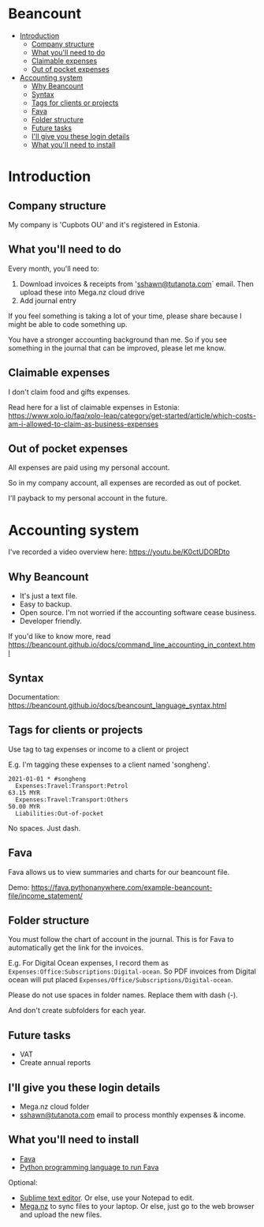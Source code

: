 # Beancount

<!-- vim-markdown-toc GFM -->

* [Introduction](#introduction)
  * [Company structure](#company-structure)
  * [What you'll need to do](#what-youll-need-to-do)
  * [Claimable expenses](#claimable-expenses)
  * [Out of pocket expenses](#out-of-pocket-expenses)
* [Accounting system](#accounting-system)
  * [Why Beancount](#why-beancount)
  * [Syntax](#syntax)
  * [Tags for clients or projects](#tags-for-clients-or-projects)
  * [Fava](#fava)
  * [Folder structure](#folder-structure)
  * [Future tasks](#future-tasks)
  * [I'll give you these login details](#ill-give-you-these-login-details)
  * [What you'll need to install](#what-youll-need-to-install)

<!-- vim-markdown-toc -->

# Introduction

## Company structure

My company is 'Cupbots OU' and it's registered in Estonia.

## What you'll need to do

Every month, you'll need to:
1. Download invoices & receipts from 'sshawn@tutanota.com` email. Then upload these into Mega.nz cloud drive
2. Add journal entry

If you feel something is taking a lot of your time, please share because I might be able to code something up.

You have a stronger accounting background than me. So if you see something in the journal that can be improved, please let me know.

## Claimable expenses

I don't claim food and gifts expenses.

Read here for a list of claimable expenses in Estonia: https://www.xolo.io/faq/xolo-leap/category/get-started/article/which-costs-am-i-allowed-to-claim-as-business-expenses

## Out of pocket expenses

All expenses are paid using my personal account.

So in my company account, all expenses are recorded as out of pocket.

I'll payback to my personal account in the future.

# Accounting system

I've recorded a video overview here: https://youtu.be/K0ctUDORDto

## Why Beancount

- It's just a text file.
- Easy to backup.
- Open source. I'm not worried if the accounting software cease business.
- Developer friendly.

If you'd like to know more, read https://beancount.github.io/docs/command_line_accounting_in_context.html


## Syntax

Documentation: https://beancount.github.io/docs/beancount_language_syntax.html

## Tags for clients or projects

Use tag to tag expenses or income to a client or project

E.g. I'm tagging these expenses to a client named 'songheng'.

```
2021-01-01 * #songheng
  Expenses:Travel:Transport:Petrol                                 63.15 MYR
  Expenses:Travel:Transport:Others                                 50.00 MYR
  Liabilities:Out-of-pocket
```

No spaces. Just dash.

## Fava

Fava allows us to view summaries and charts for our beancount file.

Demo: https://fava.pythonanywhere.com/example-beancount-file/income_statement/

## Folder structure

You must follow the chart of account in the journal. This is for Fava to automatically get the link for the invoices.

E.g. For Digital Ocean expenses, I record them as `Expenses:Office:Subscriptions:Digital-ocean`. So PDF invoices from Digital ocean will put placed `Expenses/Office/Subscriptions/Digital-ocean`.

Please do not use spaces in folder names. Replace them with dash (-).

And don't create subfolders for each year.

## Future tasks

- VAT
- Create annual reports

## I'll give you these login details
- Mega.nz cloud folder
- sshawn@tutanota.com email to process monthly expenses & income.

## What you'll need to install
- [Fava](https://beancount.github.io/fava/)
- [Python programming language to run Fava](https://www.python.org/downloads/)

Optional:
- [Sublime text editor](https://www.sublimetext.com/). Or else, use your Notepad to edit.
- [Mega.nz](mega.nz) to sync files to your laptop. Or else, just go to the web browser and upload the new files.

